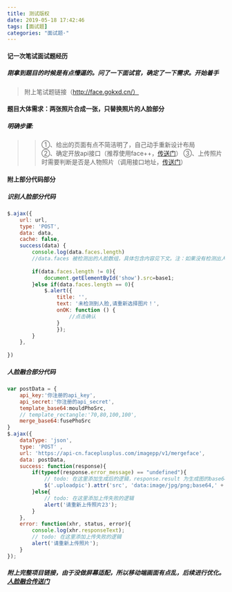 ```yaml
---
title: 测试版权
date: 2019-05-18 17:42:46
tags: [面试题]
categories: "面试题·"
---
```

#### 记一次笔试面试题经历
##### 刚拿到题目的时候是有点懵逼的。问了一下面试官，确定了一下需求。开始着手
> 附上笔试题链接（http://face.gokxd.cn/）
#### 题目大体需求：两张照片合成一张，只替换照片的人脸部分  
##### 明确步骤:
> > ①、给出的页面有点不简洁明了，自己动手重新设计布局  
> > ②、确定开放api接口（推荐使用face++，[传送门](https://www.faceplusplus.com.cn/face-merging/)）
> > ③、上传照片时需要判断是否是人物照片（调用接口地址，[传送门](https://console.faceplusplus.com.cn/documents/4888373)）

#### 附上部分代码部分
##### 识别人脸部分代码
```js
$.ajax({
    url: url,
    type: 'POST',
    data: data,
    cache: false,
    success(data) {
        console.log(data.faces.length)
        //data.faces 被检测出的人脸数组，具体包含内容见下文。注：如果没有检测出人脸则为空数组
            
        if(data.faces.length != 0){
            document.getElementById('show').src=base1; 
        }else if(data.faces.length == 0){
            $.alert({
                title: '',
                text: '未检测到人脸,请重新选择图片！',
                onOK: function () {
                    //点击确认
                }
                });
        } 
    },
    
})
```
##### 人脸融合部分代码
```js
var postData = {
    api_key:'你注册的api_key',
    api_secret:'你注册的api_secret',
    template_base64:mouldPhoSrc,
    // template_rectangle:'70,80,100,100',
    merge_base64:fusePhoSrc
}
$.ajax({
    dataType: 'json', 
    type: 'POST' ,
    url: 'https://api-cn.faceplusplus.com/imagepp/v1/mergeface',
    data: postData,
    success: function(response){ 
        if(typeof(response.error_message) == "undefined"){
            // todo: 在这里添加生成后的逻辑，response.result 为生成图的base64编码
            $('.uploadpic').attr('src', 'data:image/jpg/png;base64,' + response.result); 
        }else{
            // todo: 在这里添加上传失败的逻辑
            alert('请重新上传照片23');
        } 
    },
    error: function(xhr, status, error){
        console.log(xhr.responseText);
        // todo: 在这里添加上传失败的逻辑
        alert('请重新上传照片');
    }
});
```

##### 附上完整项目链接，由于没做屏幕适配，所以移动端画面有点乱，后续进行优化。 [人脸融合传送门](https://githubwyq.github.io/AI/)

